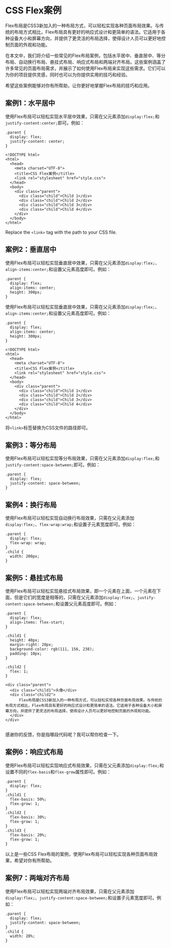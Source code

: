 # CSS Flex案例

Flex布局是CSS3新加入的一种布局方式，可以轻松实现各种页面布局效果。与传统的布局方式相比，Flex布局具有更好的响应式设计和更简单的语法。它适用于各种设备大小和屏幕方向，并提供了更灵活的布局选择，使得设计人员可以更好地控制页面的外观和功能。

在本文中，我们将介绍一些常见的Flex布局案例，包括水平居中、垂直居中、等分布局、自动换行布局、悬挂式布局、响应式布局和两端对齐布局。这些案例涵盖了许多常见的页面布局需求，并展示了如何使用Flex布局来实现这些需求。它们可以为你的项目提供灵感，同时也可以为你提供实用的技巧和经验。

希望这些案例能够对你有所帮助，让你更好地掌握Flex布局的技巧和应用。

## 案例1：水平居中

使用Flex布局可以轻松实现水平居中效果，只需在父元素添加`display:flex;`和`justify-content:center;`即可。例如：

```
.parent {
  display: flex;
  justify-content: center;
}

```

```
<!DOCTYPE html>
<html>
  <head>
    <meta charset="UTF-8">
    <title>CSS Flex案例</title>
    <link rel="stylesheet" href="style.css">
  </head>
  <body>
    <div class="parent">
      <div class="child">Child 1</div>
      <div class="child">Child 2</div>
      <div class="child">Child 3</div>
      <div class="child">Child 4</div>
    </div>
  </body>
</html>

```

Replace the `<link>` tag with the path to your CSS file.

## 案例2：垂直居中

使用Flex布局可以轻松实现垂直居中效果，只需在父元素添加`display:flex;`、`align-items:center;`和设置父元素高度即可。例如：

```
.parent {
  display: flex;
  align-items: center;
  height: 300px;
}

```

使用Flex布局可以轻松实现垂直居中效果，只需在父元素添加`display:flex;`、`align-items:center;`和设置父元素高度即可。例如：

```
.parent {
  display: flex;
  align-items: center;
  height: 300px;
}

```

```
<!DOCTYPE html>
<html>
  <head>
    <meta charset="UTF-8">
    <title>CSS Flex案例</title>
    <link rel="stylesheet" href="style.css">
  </head>
  <body>
    <div class="parent">
      <div class="child">Child 1</div>
      <div class="child">Child 2</div>
      <div class="child">Child 3</div>
      <div class="child">Child 4</div>
    </div>
  </body>
</html>

```

将`<link>`标签替换为CSS文件的路径即可。

## 案例3：等分布局

使用Flex布局可以轻松实现等分布局效果，只需在父元素添加`display:flex;`和`justify-content:space-between;`即可。例如：

```
.parent {
  display: flex;
  justify-content: space-between;
}

```

## 案例4：换行布局

使用Flex布局可以轻松实现自动换行布局效果，只需在父元素添加`display:flex;`、`flex-wrap:wrap;`和设置子元素宽度即可。例如：

```
.parent {
  display: flex;
  flex-wrap: wrap;
}
.child {
  width: 200px;
}

```

## 案例5：悬挂式布局

使用Flex布局可以轻松实现悬挂式布局效果，即一个元素在上面，一个元素在下面，但是它们的宽度是相等的，只需在父元素添加`display:flex;`、`justify-content:space-between;`和设置父元素高度即可。例如：

```
.parent {
  display: flex;
  align-items: flex-start;
}

.child1 {
  height: 40px;
  margin-right: 20px;
  background-color: rgb(111, 156, 238);
  padding: 10px;
}

.child2 {
  flex: 1;
}

<div class="parent">
  <div class="child1">头像</div>
  <div class="child2">
      Flex布局是CSS3新加入的一种布局方式，可以轻松实现各种页面布局效果。与传统的布局方式相比，Flex布局具有更好的响应式设计和更简单的语法。它适用于各种设备大小和屏幕方向，并提供了更灵活的布局选择，使得设计人员可以更好地控制页面的外观和功能。
  </div>
</div>
 
```

感谢你的反馈，你是指哪段代码呢？我可以帮你检查一下。

## 案例6：响应式布局

使用Flex布局可以轻松实现响应式布局效果，只需在父元素添加`display:flex;`和设置不同的`flex-basis`和`flex-grow`属性即可。例如：

```
.parent {
  display: flex;
}
.child1 {
  flex-basis: 50%;
  flex-grow: 1;
}
.child2 {
  flex-basis: 30%;
  flex-grow: 1;
}
.child3 {
  flex-basis: 20%;
  flex-grow: 1;
}

```

以上是一些CSS Flex布局的案例，使用Flex布局可以轻松实现各种页面布局效果，希望对你有所帮助。

## 案例7：两端对齐布局

使用Flex布局可以轻松实现两端对齐布局效果，只需在父元素添加`display:flex;`、`justify-content:space-between;`和设置子元素宽度即可。例如：

```
.parent {
  display: flex;
  justify-content: space-between;
}
.child {
  width: 20%;
}

```